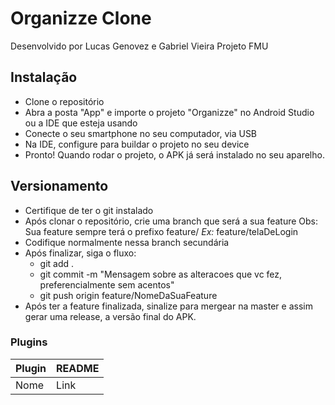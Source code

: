 # Organizze Clone

Desenvolvido por Lucas Genovez e Gabriel Vieira
Projeto FMU

## Instalação

- Clone o repositório
- Abra a posta "App" e importe o projeto "Organizze" no Android Studio ou a IDE que esteja usando
- Conecte o seu smartphone no seu computador, via USB
- Na IDE, configure para buildar o projeto no seu device
- Pronto! Quando rodar o projeto, o APK já será instalado no seu aparelho.

## Versionamento

- Certifique de ter o git instalado
- Após clonar o repositório, crie uma branch que será a sua feature
Obs: Sua feature sempre terá o prefixo feature/
*Ex:* feature/telaDeLogin
- Codifique normalmente nessa branch secundária
- Após finalizar, siga o fluxo:
  - git add .
  - git commit -m "Mensagem sobre as alteracoes que vc fez, preferencialmente sem acentos"
  - git push origin feature/NomeDaSuaFeature
- Após ter a feature finalizada, sinalize para mergear na master e assim gerar uma release, a versão final do APK.

### Plugins

| Plugin | README |
| ------ | ------ |
| Nome | Link |

